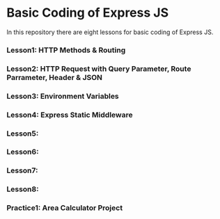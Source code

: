 # Basic Coding of Express JS
In this repository there are eight lessons for basic coding of Express JS.

### Lesson1: HTTP Methods & Routing

### Lesson2: HTTP Request with Query Parameter, Route Parrameter, Header & JSON

### Lesson3: Environment Variables

### Lesson4: Express Static Middleware

### Lesson5: 

### Lesson6: 

### Lesson7: 

### Lesson8: 

### Practice1: Area Calculator Project 
